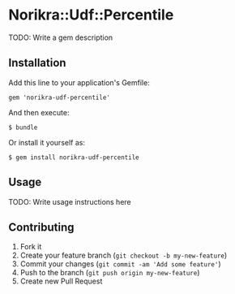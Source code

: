 # Norikra::Udf::Percentile

TODO: Write a gem description

## Installation

Add this line to your application's Gemfile:

    gem 'norikra-udf-percentile'

And then execute:

    $ bundle

Or install it yourself as:

    $ gem install norikra-udf-percentile

## Usage

TODO: Write usage instructions here

## Contributing

1. Fork it
2. Create your feature branch (`git checkout -b my-new-feature`)
3. Commit your changes (`git commit -am 'Add some feature'`)
4. Push to the branch (`git push origin my-new-feature`)
5. Create new Pull Request

